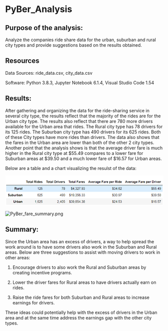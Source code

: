 # PyBer_Analysis

## Purpose of the analysis: 
Analyze the companies ride share data for the urban, suburban and rural city types and provide suggestions based on the results obtained. 
## Resources
Data Sources: ride_data.csv, city_data.csv

Software: Python 3.8.3, Jupyter Notebook 6.1.4, Visual Studio Code 1.54
## Results: 

After gathering and organizing the data for the ride-sharing service in several city type, the results reflect that the majority of the rides are for the Urban city type. The results also reflect that there are 780 more drivers available for the Urban area that rides. The Rural city type has 78 drivers for its 125 rides. The Suburban city type has 490 drivers for its 625 rides. Both of these City types have more rides than drivers. The data also shows that the fares in the Urban area are lower than both of the other 2 city types. Another point that the analysis shows is that the average driver fare is much higher in the Rural city type at $55.49 compares to a lower fare for Suburban areas at $39.50 and a much lower fare of $16.57 for Urban areas. 

Below are a table and a chart visualizing the resulst of the data:

![rides_fares_per_city_type.png](https://github.com/DanielGandia/PyBer_Analysis/blob/main/analysis/rides_fares_per_city_type.png)

![PyBer_fare_summary.png](https://github.com/DanielGandia/PyBer_Analysis/tree/main/analysis)
## Summary: 

Since the Urban area has an excess of drivers, a way to help spread the work around is to have some drivers also work in the Suburban and Rural areas. Below are three suggestions to assist with moving drivers to work in other areas:

1. Encourage drivers to also work the Rural and Suburban areas by creating incentive programs.

2. Lower the driver fares for Rural areas to have drivers actually earn on rides.

3. Raise the ride fares for both Suburban and Rural areas to increase earnings for drivers. 

These ideas could potentially help with the excess of drivers in the Urban area and at the same time address the earnings gap with the other city types. 
